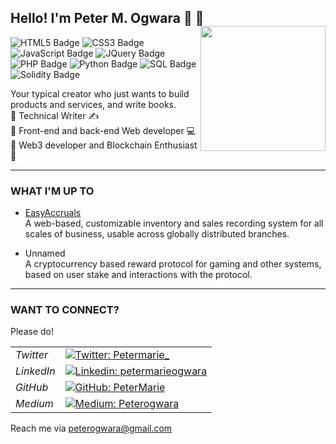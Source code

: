 ## Hello! I'm Peter M. Ogwara 👋 🙂 <img alt="" src="https://media3.giphy.com/media/zJ3V6Ot51H8Y0/giphy.gif?cid=ecf05e47c3d2j6lupv785rvug2aii3zxmvxodgsyg9c32bt0&rid=giphy.gif&ct=s" width="200" align="right" right="20"/>

![HTML5 Badge](https://img.shields.io/badge/-HTML-434a48?style=flat&logo=html5) ![CSS3 Badge](https://img.shields.io/badge/-CSS-9a19a8?style=flat&logo=css3) ![JavaScript Badge](https://img.shields.io/badge/-Javascript-005900?style=flat&logo=javascript) ![JQuery Badge](https://img.shields.io/badge/-JQuery-darkgoldenrod?style=flat&logo=jquery) ![PHP Badge](https://img.shields.io/badge/-PHP-434a48?style=flat&logo=php) ![Python Badge](https://img.shields.io/badge/-Python-5a98e0?style=flat&logo=python) ![SQL Badge](https://img.shields.io/badge/-MySQL-white?style=flat&logo=mysql) ![Solidity Badge](https://img.shields.io/badge/-Solidity-red?style=flat&logo=solidity)  

Your typical creator who just wants to build products and services, and write books.  
🎯 Technical Writer ✍️  
🎯 Front-end and back-end Web developer 💻  
🎯 Web3 developer and Blockchain Enthusiast 🔗  

---------------

### WHAT I'M UP TO
- [EasyAccruals](www.github.com/petermarie/easyaccruals)  
A web-based, customizable inventory and sales recording system for all scales of business, usable across globally distributed branches.

<!-- - [Unnamed](www.github.com/petermarie/peemo)   -->
- Unnamed  
A cryptocurrency based reward protocol for gaming and other systems, based on user stake and interactions with the protocol.

---------------

### WANT TO CONNECT?
Please do! 

| | |
|-------- |-------- |
| *Twitter* | [![Twitter: Petermarie_](https://img.shields.io/twitter/follow/Petermarie_?style=social)](https://twitter.com/Petermarie_) |  
| *LinkedIn* | [![Linkedin: petermarieogwara](https://img.shields.io/badge/-Peter%20Ogwara-blue?style=flat-square&logo=Linkedin&logoColor=white&link=https://www.linkedin.com/in/petermarieogwara/)](https://www.linkedin.com/in/petermarieogwara/) |  
| *GitHub* | [![GitHub: PeterMarie](https://img.shields.io/github/followers/petermarie?label=follow&style=social)](https://github.com/PeterMarie) |  
| *Medium* | [![Medium: Peterogwara](https://img.shields.io/badge/-Medium-black?logo=medium)](https://www.medium.com/@peterogwara) |  

Reach me via <peterogwara@gmail.com>

<!---
PeterMarie/PeterMarie is a ✨ special ✨ repository because its `README.md` (this file) appears on your GitHub profile.
You can click the Preview link to take a look at your changes.
--->
